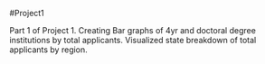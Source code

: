 #Project1

Part 1 of Project 1. Creating Bar graphs of 4yr and doctoral degree institutions by total applicants. 
Visualized state breakdown of total applicants by region. 

